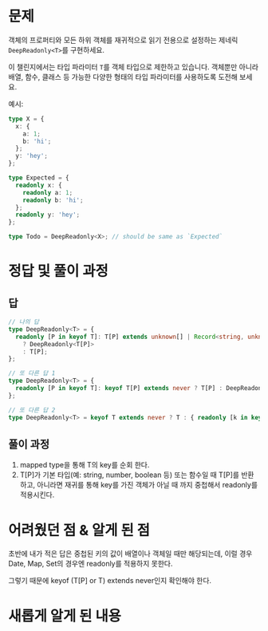 # 문제

객체의 프로퍼티와 모든 하위 객체를 재귀적으로 읽기 전용으로 설정하는 제네릭 `DeepReadonly<T>`를 구현하세요.

이 챌린지에서는 타입 파라미터 `T`를 객체 타입으로 제한하고 있습니다. 객체뿐만 아니라 배열, 함수, 클래스 등 가능한 다양한 형태의 타입 파라미터를 사용하도록 도전해 보세요.

예시:

```ts
type X = {
  x: {
    a: 1;
    b: 'hi';
  };
  y: 'hey';
};

type Expected = {
  readonly x: {
    readonly a: 1;
    readonly b: 'hi';
  };
  readonly y: 'hey';
};

type Todo = DeepReadonly<X>; // should be same as `Expected`
```

# 정답 및 풀이 과정

## 답

```ts
// 나의 답
type DeepReadonly<T> = {
  readonly [P in keyof T]: T[P] extends unknown[] | Record<string, unknown>
    ? DeepReadonly<T[P]>
    : T[P];
};

// 또 다른 답 1
type DeepReadonly<T> = {
  readonly [P in keyof T]: keyof T[P] extends never ? T[P] : DeepReadonly<T[P]>;
};

// 또 다른 답 2
type DeepReadonly<T> = keyof T extends never ? T : { readonly [k in keyof T]: DeepReadonly<T[k]> };
```

## 풀이 과정

1. mapped type을 통해 T의 key를 순회 한다.
2. T[P]가 기본 타입(예: string, number, boolean 등) 또는 함수일 때 T[P]를 반환하고, 아니라면 재귀를 통해 key를 가진 객체가 아닐 때 까지 중첩해서 readonly를 적용시킨다.

# 어려웠던 점 & 알게 된 점

초반에 내가 적은 답은 중첩된 키의 값이 배열이나 객체일 때만 해당되는데, 이럴 경우 Date, Map, Set의 경우엔 readonly를 적용하지 못한다.

그렇기 때문에 keyof (T[P] or T) extends never인지 확인해야 한다.

# 새롭게 알게 된 내용
